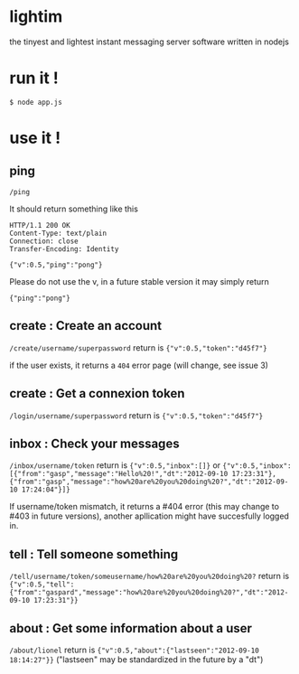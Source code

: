 lightim
=======

the tinyest and lightest instant messaging server software written in nodejs

run it !
=======

```
$ node app.js
```

use it !
=======

ping
----------
`/ping`

It should return something like this
```
HTTP/1.1 200 OK
Content-Type: text/plain
Connection: close
Transfer-Encoding: Identity

{"v":0.5,"ping":"pong"}
```

Please do not use the v, in a future stable version it may simply return
```
{"ping":"pong"}
```

create : Create an account
----------
`/create/username/superpassword`
return is
`{"v":0.5,"token":"d45f7"}`

if the user exists, it returns a `404` error page (will change, see issue 3)

create : Get a connexion token
----------
`/login/username/superpassword`
return is
`{"v":0.5,"token":"d45f7"}`


inbox : Check your messages
----------
`/inbox/username/token`
return is 
`{"v":0.5,"inbox":[]}`
or
`{"v":0.5,"inbox":[{"from":"gasp","message":"Hello%20!","dt":"2012-09-10 17:23:31"},{"from":"gasp","message":"how%20are%20you%20doing%20?","dt":"2012-09-10 17:24:04"}]}`

If username/token mismatch, it returns a #404 error (this may change to #403 in future versions), another apllication might have succesfully logged in.


tell : Tell someone something
----------
`/tell/username/token/someusername/how%20are%20you%20doing%20?`
return is
`{"v":0.5,"tell":{"from":"gaspard","message":"how%20are%20you%20doing%20?","dt":"2012-09-10 17:23:31"}}`


about : Get some information about a user
----------
`/about/lionel`
return is
`{"v":0.5,"about":{"lastseen":"2012-09-10 18:14:27"}}` ("lastseen" may be standardized in the future by a "dt")
